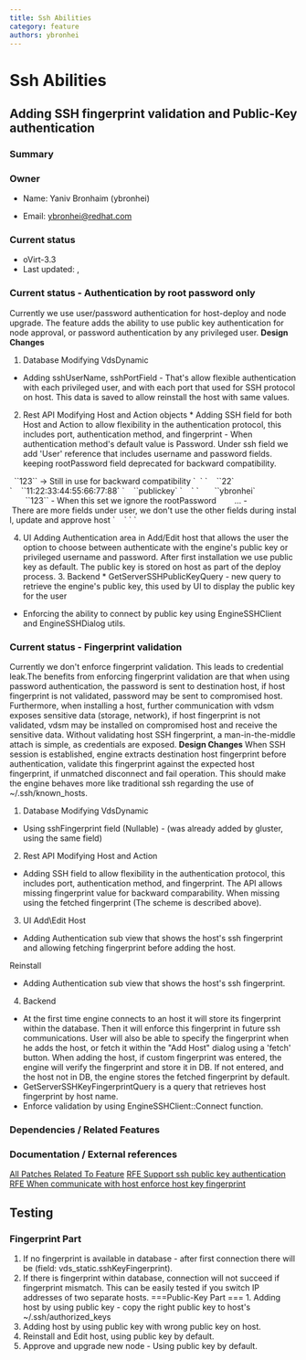 ```yaml
---
title: Ssh Abilities
category: feature
authors: ybronhei
---
```


# Ssh Abilities

## Adding SSH fingerprint validation and Public-Key authentication

### Summary

### Owner

*   Name: Yaniv Bronhaim (ybronhei)

<!-- -->

*   Email: ybronhei@redhat.com

### Current status

*   oVirt-3.3
*   Last updated: ,

### Current status - Authentication by root password only

Currently we use user/password authentication for host-deploy and node upgrade. The feature adds the ability to use public key authentication for node approval, or password authentication by any privileged user.
**Design Changes**
1. Database
Modifying VdsDynamic

*   Adding sshUserName, sshPortField - That's allow flexible authentication with each privileged user, and with each port that used for SSH protocol on host. This data is saved to allow reinstall the host with same values.

2. Rest API
Modifying Host and Action objects
\* Adding SSH field for both Host and Action to allow flexibility in the authentication protocol, this includes port, authentication method, and fingerprint - When authentication method's default value is Password. Under ssh field we add 'User' reference that includes username and password fields. keeping rootPassword field deprecated for backward compatibility.

<host>
        `<rootPassword>`123`</rootPassword>` -> Still in use for backward compatibility
`  `<ssh>
`    `<port>`22`</port>
`    `<fingerprint>`11:22:33:44:55:66:77:88`</fingerprint>
`    `<authentication_method>`publickey`</authentication_method>
`    `<user>
`       `<user_name>`ybronhei`</user_name>
             `<password>`123`</password>` - When this set we ignore the rootPassword
             ... - There are more fields under user, we don't use the other fields during install, update and approve host
`    `</user>
` `</ssh>
</host>

4. UI
Adding Authentication area in Add/Edit host that allows the user the option to choose between authenticate with the engine's public key or privileged username and password. After first installation we use public key as default. The public key is stored on host as part of the deploy process. 3. Backend
\* GetServerSSHPublicKeyQuery - new query to retrieve the engine's public key, this used by UI to display the public key for the user

*   Enforcing the ability to connect by public key using EngineSSHClient and EngineSSHDialog utils.

### Current status - Fingerprint validation

Currently we don't enforce fingerprint validation. This leads to credential leak.The benefits from enforcing fingerprint validation are that when using password authentication, the password is sent to destination host, if host fingerprint is not validated, password may be sent to compromised host. Furthermore, when installing a host, further communication with vdsm exposes sensitive data (storage, network), if host fingerprint is not validated, vdsm may be installed on compromised host and receive the sensitive data. Without validating host SSH fingerprint, a man-in-the-middle attach is simple, as credentials are exposed.
**Design Changes**
When SSH session is established, engine extracts destination host fingerprint before authentication, validate this fingerprint against the expected host fingerprint, if unmatched disconnect and fail operation. This should make the engine behaves more like traditional ssh regarding the use of ~/.ssh/known_hosts.
1. Database
Modifying VdsDynamic

*   Using sshFingerprint field (Nullable) - (was already added by gluster, using the same field)

2. Rest API
Modifying Host and Action

*   Adding SSH field to allow flexibility in the authentication protocol, this includes port, authentication method, and fingerprint. The API allows missing fingerprint value for backward comparability. When missing using the fetched fingerprint (The scheme is described above).

3. UI
Add\\Edit Host

*   Adding Authentication sub view that shows the host's ssh fingerprint and allowing fetching fingerprint before adding the host.

Reinstall

*   Adding Authentication sub view that shows the host's ssh fingerprint.

4. Backend

*   At the first time engine connects to an host it will store its fingerprint within the database. Then it will enforce this fingerprint in future ssh communications. User will also be able to specify the fingerprint when he adds the host, or fetch it within the "Add Host" dialog using a 'fetch' button. When adding the host, if custom fingerprint was entered, the engine will verify the fingerprint and store it in DB. If not entered, and the host not in DB, the engine stores the fetched fingerprint by default.
*   GetServerSSHKeyFingerprintQuery is a query that retrieves host fingerprint by host name.
*   Enforce validation by using EngineSSHClient::Connect function.

### Dependencies / Related Features

### Documentation / External references

[All Patches Related To Feature](http://gerrit.ovirt.org/#/q/status:merged+project:ovirt-engine+branch:master+topic:auth_ssh,n,z)
[RFE Support ssh public key authentication](https://bugzilla.redhat.com/show_bug.cgi?id=962162)
[RFE When communicate with host enforce host key fingerprint](https://bugzilla.redhat.com/show_bug.cgi?id=848072)

## Testing

### Fingerprint Part

1. If no fingerprint is available in database - after first connection there will be (field: vds_static.sshKeyFingerprint).
2. If there is fingerprint within database, connection will not succeed if fingerprint mismatch. This can be easily tested if you switch IP addresses of two separate hosts.
===Public-Key Part === 1. Adding host by using public key - copy the right public key to host's ~/.ssh/authorized_keys
2. Adding host by using public key with wrong public key on host.
3. Reinstall and Edit host, using public key by default.
4. Approve and upgrade new node - Using public key by default.

